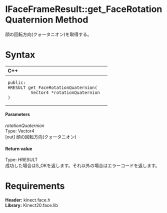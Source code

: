 IFaceFrameResult::get\_FaceRotationQuaternion Method  
====================================================  

顔の回転方向(クォータニオン)を取得する。 <span id="syntaxSection"></span>

Syntax  
======  

<table>
<colgroup>
<col width="100%" />
</colgroup>
<thead>
<tr class="header">
<th align="left">C++</th>
</tr>
</thead>
<tbody>
<tr class="odd">
<td align="left"><pre><code>public:  
HRESULT get_FaceRotationQuaternion(  
         Vector4 *rotationQuaternion  
)</code></pre></td>
</tr>
</tbody>
</table>

<span id="ID4EG"></span>
#### Parameters  

*rotationQuaternion*    
Type: Vector4  
[out] 顔の回転方向(クォータニオン)  

<span id="ID4EP"></span>
#### Return value  

Type: HRESULT  
成功した場合はS\_OKを返します。それ以外の場合はエラーコードを返します。  

<span id="requirements"></span>

Requirements  
============  

**Header:** kinect.face.h  
**Library:** Kinect20.face.lib  



<!--Please do not edit the data in the comment block below.-->
<!--
TOCTitle : get_FaceRotationQuaternion Method
RLTitle : IFaceFrameResult::get_FaceRotationQuaternion Method
KeywordK : get_FaceRotationQuaternion method
KeywordK : IFaceFrameResult::get_FaceRotationQuaternion method
KeywordF : IFaceFrameResult::get_FaceRotationQuaternion
KeywordF : get_FaceRotationQuaternion
KeywordF : Microsoft.Kinect.face.IFaceFrameResult.get_FaceRotationQuaternion(Vector4@)
KeywordA : M:Microsoft.Kinect.face.IFaceFrameResult.get_FaceRotationQuaternion(Vector4@)
AssetID : M:Microsoft.Kinect.face.IFaceFrameResult.get_FaceRotationQuaternion(Vector4@)
Locale : en-us
CommunityContent : 1
APIType : Managed
APILocation : 
APIName : Microsoft.Kinect.face.IFaceFrameResult::get_FaceRotationQuaternion
TargetOS : Windows
TopicType : kbSyntax
DevLang : C++
DocSet : K4Wv2
ProjType : K4Wv2Proj
Technology : Kinect for Windows
Product : Kinect for Windows SDK v2
productversion : 20
-->
